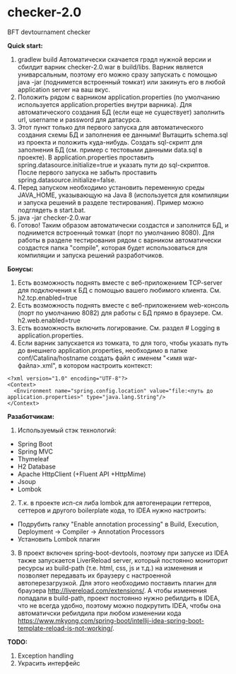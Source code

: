 # checker-2.0
BFT devtournament checker

**Quick start:**
1) gradlew build
Автоматически скачается грэдл нужной версии и сбилдит варник checker-2.0.war в build/libs. Варник является униварсальным, поэтому его можно сразу запускать с помощью java -jar (поднимется встроенный томкат) или закинуть его в любой application server на ваш вкус.
2) Положить рядом с варником application.properties (по умолчанию используется application.properties внутри варника). Для автоматического создания БД (если еще не существует) заполнить url, username и password для датасурса.
3) Этот пункт только для первого запуска для автоматического создания схемы БД и заполнения ее данными! Вытащить schema.sql из проекта и положить куда-нибудь. Создать sql-скрипт для заполнения БД (см. пример с тестовыми данными data.sql в проекте). В application.properties проставить spring.datasource.initialize=true и указать пути до sql-скриптов. После первого запуска не забыть проставить spring.datasource.initialize=false.
4) Перед запуском необходимо установить переменную среды JAVA_HOME, указывающую на Java 8 (используется для компиляции и запуска решений в разделе тестирования). Пример можно подглядеть в start.bat.
5) java -jar checker-2.0.war
6) Готово! Таким образом автоматически создастся и заполнится БД, и поднимется встроенный томкат (порт по умолчанию 8080). Для работы в разделе тестирования рядом с варником автоматически создастся папка "compile", которая будет использоваться для компиляции и запуска решений разработчиков.

**Бонусы:**
1) Есть возможность поднять вместе с веб-приложением TCP-server для подключения к БД с помощью вашего любимого клиента. См. h2.tcp.enabled=true
2) Есть возможность поднять вместе с веб-приложением web-консоль (порт по умолчанию 8082) для работы с БД прямо в браузере. См. h2.web.enabled=true
3) Есть возможность включить логирование. См. раздел # Logging в application.properties.
4) Если варник запускается из томката, то для того, чтобы указать путь до внешнего application.properties, необходимо в папке conf/Catalina/hostname создать файл с именем "<имя war-файла>.xml", в котором настроить контекст:
```
<?xml version="1.0" encoding="UTF-8"?>
<Context>
  <Environment name="spring.config.location" value="file:<путь до application.properties>" type="java.lang.String"/>
</Context>
```

**Разаботчикам:**
1) Используемый стэк технологий:
  - Spring Boot
  - Spring MVC
  - Thymeleaf
  - H2 Database
  - Apache HttpClient (+Fluent API +HttpMime)
  - Jsoup
  - Lombok
2) Т.к. в проекте исп-ся либа lombok для автогенерации геттеров, сеттеров и другого boilerplate кода, то IDEA нужно настроить:
  - Подрубить галку "Enable annotation processing" в Build, Execution, Deployment -> Compiler -> Annotation Processors
  - Установить Lombok плагин
3) В проект включен spring-boot-devtools, поэтому при запуске из IDEA также запускается LiverReload server, который постоянно мониторит ресурсы из build-path (т.е. html, css, js и т.д.) на изменения и позволяет передавать их браузеру с настроенной автоперезагрузкой. Для этого необходимо поставить плагин для браузера http://livereload.com/extensions/. А чтобы изменения попадали в build-path, проект постоянно нужно ребилдить в IDEA, что не всегда удобно, поэтому можно подкрутить IDEA, чтобы она автоматичски ребилдила при любом изменении кода https://www.mkyong.com/spring-boot/intellij-idea-spring-boot-template-reload-is-not-working/.

**TODO:**
1) Exception handling
2) Украсить интерфейс
